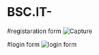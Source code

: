 # BSC.IT-
#registaration form
![Capture](https://user-images.githubusercontent.com/122022419/216649408-5e7c0828-b68e-46e0-bc7c-7b77f83fb813.PNG)

#login form
![login form](https://user-images.githubusercontent.com/122022419/216805014-741fb777-7173-4199-bfb3-54e19a993b97.jpg)

